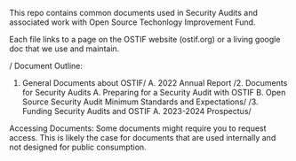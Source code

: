 This repo contains common documents used in Security Audits and associated work with Open Source Techonlogy Improvement Fund. 

Each file links to a page on the OSTIF website (ostif.org) or a living google doc that we use and maintain. 

/
Document Outline: 
1. General Documents about OSTIF/
  A. 2022 Annual Report
/2. Documents for Security Audits 
  A. Preparing for a Security Audit with OSTIF
  B. Open Source Security Audit Minimum Standards and Expectations/
/3. Funding Security Audits and OSTIF
  A. 2023-2024 Prospectus/



Accessing Documents: Some documents might require you to request access. This is likely the case for documents that are used internally and not designed for public consumption. 
